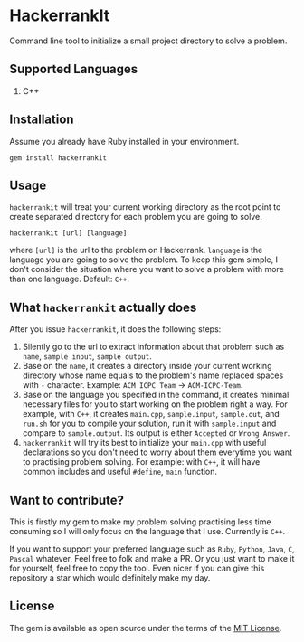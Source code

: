 # HackerrankIt
Command line tool to initialize a small project directory to solve a problem.

## Supported Languages
1. C++

## Installation
Assume you already have Ruby installed in your environment.

```
gem install hackerrankit
```

## Usage
`hackerrankit` will treat your current working directory as the root point to create separated directory for each problem you are going to solve.

```
hackerrankit [url] [language]
```

where `[url]` is the url to the problem on Hackerrank.
`language` is the language you are going to solve the problem. To keep this gem simple, I don't consider the situation where you want to solve a problem with more than one language. Default: `C++`.

## What `hackerrankit` actually does
After you issue `hackerrankit`, it does the following steps:

1. Silently go to the url to extract information about that problem such as `name`, `sample input`, `sample output`.
2. Base on the `name`, it creates a directory inside your current working directory whose name equals to the problem's name replaced spaces with `-` character. Example: `ACM ICPC Team` -> `ACM-ICPC-Team`.
3. Base on the language you specified in the command, it creates minimal necessary files for you to start working on the problem right a way. For example, with `C++`, it creates `main.cpp`, `sample.input`, `sample.out`, and `run.sh` for you to compile your solution, run it with `sample.input` and compare to `sample.output`. Its output is either `Accepted` or `Wrong Answer`.
4. `hackerrankit` will try its best to initialize your `main.cpp` with useful declarations so you don't need to worry about them everytime you want to practising problem solving. For example: with `C++`, it will have common includes and useful `#define`, `main` function.

## Want to contribute?
This is firstly my gem to make my problem solving practising less time consuming so I will only focus on the language that I use. Currently is `C++`.

If you want to support your preferred language such as `Ruby`, `Python`, `Java`, `C`, `Pascal` whatever. Feel free to folk and make a PR. Or you just want to make it for yourself, feel free to copy the tool. Even nicer if you can give this repository a star which would definitely make my day.

## License

The gem is available as open source under the terms of the [MIT License](http://opensource.org/licenses/MIT).

